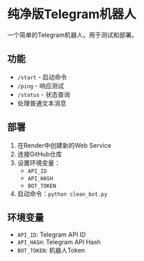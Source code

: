 # 纯净版Telegram机器人

一个简单的Telegram机器人，用于测试和部署。

## 功能

- `/start` - 启动命令
- `/ping` - 响应测试
- `/status` - 状态查询
- 处理普通文本消息

## 部署

1. 在Render中创建新的Web Service
2. 连接GitHub仓库
3. 设置环境变量：
   - `API_ID`
   - `API_HASH`
   - `BOT_TOKEN`
4. 启动命令：`python clean_bot.py`

## 环境变量

- `API_ID`: Telegram API ID
- `API_HASH`: Telegram API Hash
- `BOT_TOKEN`: 机器人Token
